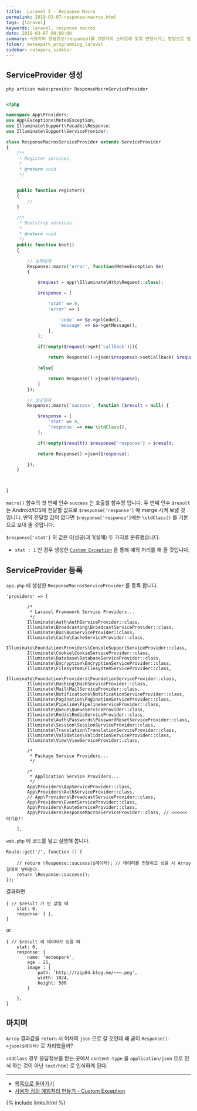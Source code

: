 ```yaml
---
title:  Laravel 5 - Response Macro
permalink: 2019-03-07-response-macros.html
tags: [laravel]
keywords: laravel, response macros
date: 2019-03-07 00:00:00
summary: 사용자의 응답정보(response)를 개발자의 스타일에 맞춰 변형시키는 방법으로 앱 개발자들이 API룰 호출하게 되면 그 결과를 응답정보로 보내어 상황에 맞게 결과값을 파싱할 수 있도록 도와주는 코드 입니다.
folder: meteopark_programming_laravel
sidebar: category_sidebar
---
```

## ServiceProvider 생성 

<pre><code>php artisan make:provider ResponseMacroServiceProvider</code></pre>
 
```php

<?php

namespace App\Providers;
use App\Exceptions\MeteoException;
use Illuminate\Support\Facades\Response;
use Illuminate\Support\ServiceProvider;

class ResponseMacrosServiceProvider extends ServiceProvider
{
    /**
     * Register services.
     *
     * @return void
     */


    public function register()
    {
        //
    }

    /**
     * Bootstrap services.
     *
     * @return void
     */
    public function boot()
    {

        // 실패일때
        Response::macro('error', function(MeteoException $e)
        {

            $request = app(\Illuminate\Http\Request::class);

            $response = [

                'stat' => 0,
                'error' => [

                    'code' => $e->getCode(),
                    'message' => $e->getMessage(),
                ],
            ];

            if(!empty($request->get('callback'))){

                return Response()->json($response)->setCallback( $request->get('callback') );

            }else{

                return Response()->json($response);
            }
        });

        // 성공일때
        Response::macro('success', function ($result = null) {

            $response = [
                'stat' => 0,
                'response' => new \stdClass(),
            ];

            if(!empty($result)) $response['response'] = $result;

            return Response()->json($response);

        });
    }



}
```
`macro()` 함수의 첫 번째 인수 `success` 는 호출할 함수명 입니다. 두 번째 인수 `$result` 는 Android/iOS에 전달할 값으로 `$response['response']` 에 merge 시켜 보낼 것 입니다.
만약 전달할 값이 없다면 `$response['response']`에는 `\stdClass()` 를 기본으로 보내 줄 것입니다.

`$response['stat']` 의 값은 0(성공)과 1(실패) 두 가지로 분류했습니다. 

- `stat : 1` 인 경우 생성한 [`Custom Exception`](https://github.com/meteopark/laravel-core/blob/master/guide/response-custom-exception.md) 을 통해 예외 처리를 해 줄 것입니다.
 

## ServiceProvider 등록 


`app.php` 에 생성한 `ResponseMacrosServiceProvider` 를 등록 합니다.
```
'providers' => [

        /*
         * Laravel Framework Service Providers...
         */
        Illuminate\Auth\AuthServiceProvider::class,
        Illuminate\Broadcasting\BroadcastServiceProvider::class,
        Illuminate\Bus\BusServiceProvider::class,
        Illuminate\Cache\CacheServiceProvider::class,
        Illuminate\Foundation\Providers\ConsoleSupportServiceProvider::class,
        Illuminate\Cookie\CookieServiceProvider::class,
        Illuminate\Database\DatabaseServiceProvider::class,
        Illuminate\Encryption\EncryptionServiceProvider::class,
        Illuminate\Filesystem\FilesystemServiceProvider::class,
        Illuminate\Foundation\Providers\FoundationServiceProvider::class,
        Illuminate\Hashing\HashServiceProvider::class,
        Illuminate\Mail\MailServiceProvider::class,
        Illuminate\Notifications\NotificationServiceProvider::class,
        Illuminate\Pagination\PaginationServiceProvider::class,
        Illuminate\Pipeline\PipelineServiceProvider::class,
        Illuminate\Queue\QueueServiceProvider::class,
        Illuminate\Redis\RedisServiceProvider::class,
        Illuminate\Auth\Passwords\PasswordResetServiceProvider::class,
        Illuminate\Session\SessionServiceProvider::class,
        Illuminate\Translation\TranslationServiceProvider::class,
        Illuminate\Validation\ValidationServiceProvider::class,
        Illuminate\View\ViewServiceProvider::class,

        /*
         * Package Service Providers...
         */

        /*
         * Application Service Providers...
         */
        App\Providers\AppServiceProvider::class,
        App\Providers\AuthServiceProvider::class,
        // App\Providers\BroadcastServiceProvider::class,
        App\Providers\EventServiceProvider::class,
        App\Providers\RouteServiceProvider::class,
        App\Providers\ResponseMacrosServiceProvider::class, // <<<<<< 여기요!!

    ],
```
`web.php` 에 코드를 넣고 실행해 봅니다.
```
Route::get('/', function () {
    
    // return \Response::success($데이터); // 데이터를 전달하고 싶을 시 Array 형태로 넣어준다. 
    return \Response::success();
});

```

결과화면 
```
{ // $result 가 빈 값일 때
    stat: 0,
    response: { },
}
```
or
```
{ // $result 에 데이터가 있을 때
    stat: 0,
    response: {
        name: 'meteopark',
        age : 25,
        image : {
            path: 'http://rzip84.blog.me/~~~.png',
            width: 1024,
            height: 500
        }
         
    },
}
```


## 마치며
`Array` 결과값을 `return` 시 어차피 `json` 으로 갈 것인데 왜 굳이 `Response()->json($데이터)` 로 처리했을까? 

`stdClass` 경우 응답정보를 받는 곳에서 `content-type` 을 `application/json` 으로 인식 하는 것이 아닌 `text/html` 로 인식하게 된다.  

- - -
- [목록으로 돌아가기](https://github.com/meteopark/laravel-core)
- [사용자 정의 예외처리 만들기 - Custom Exception](https://github.com/meteopark/laravel-core/blob/master/guide/response-custom-exception.md)

{% include links.html %}
